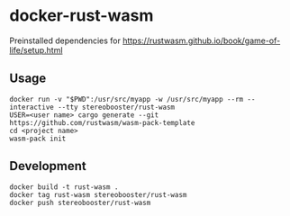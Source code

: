 # docker-rust-wasm

Preinstalled dependencies for https://rustwasm.github.io/book/game-of-life/setup.html

## Usage

```
docker run -v "$PWD":/usr/src/myapp -w /usr/src/myapp --rm --interactive --tty stereobooster/rust-wasm
USER=<user name> cargo generate --git https://github.com/rustwasm/wasm-pack-template
cd <project name>
wasm-pack init
```

## Development

```
docker build -t rust-wasm .
docker tag rust-wasm stereobooster/rust-wasm
docker push stereobooster/rust-wasm
```